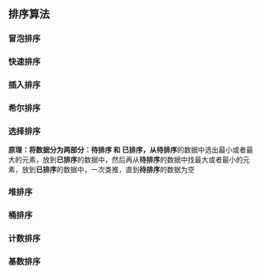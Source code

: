 ## 排序算法

### 冒泡排序




### 快速排序


### 插入排序


### 希尔排序

### 选择排序

**原理：**将数据分为两部分：**待排序** 和 **已排序**，从**待排序**的数据中选出最小或者最大的元素，放到**已排序**的数据中，然后再从**待排序**的数据中找最大或者最小的元素，放到**已排序**的数据中，一次类推，直到**待排序**的数据为空

### 堆排序


### 桶排序

### 计数排序

### 基数排序



